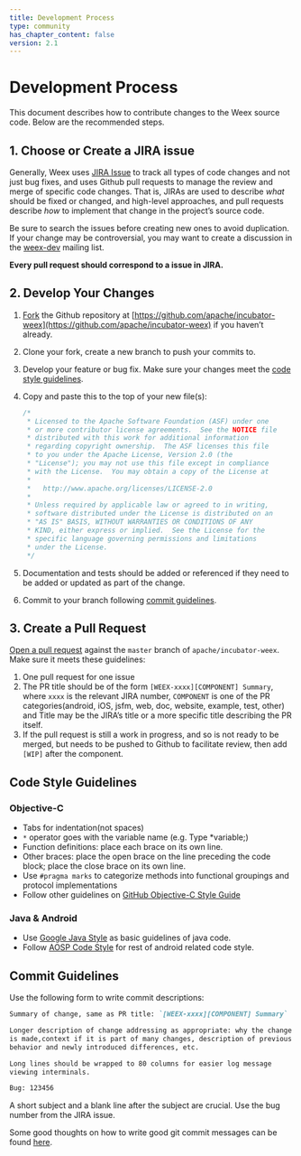 ```yaml
---
title: Development Process
type: community
has_chapter_content: false
version: 2.1
---
```


# Development Process

This document describes how to contribute changes to the Weex source code. Below are the recommended steps.

## 1. Choose or Create a JIRA issue

Generally, Weex uses [JIRA Issue](https://issues.apache.org/jira/projects/WEEX) to track all types of code changes and not just bug fixes, and uses Github pull requests to manage the review and merge of specific code changes. That is, JIRAs are used to describe *what* should be fixed or changed, and high-level approaches, and pull requests describe *how* to implement that change in the project’s source code.  

Be sure to search the issues before creating new ones to avoid duplication. If your change may be controversial, you may want to create a discussion in the [weex-dev](mailto:dev@weex.incubator.apache.org) mailing list.

**Every pull request should correspond to a issue in JIRA.**

## 2. Develop Your Changes

1. [Fork](https://help.github.com/articles/fork-a-repo/) the Github repository at [https://github.com/apache/incubator-weex](https://github.com/apache/incubator-weex) if you haven’t already. 

2. Clone your fork, create a new branch to push your commits to.

3. Develop your feature or bug fix. Make sure your changes meet the [code style guidelines](/development-process.html#code-style-guidelines).

4. Copy and paste this to the top of your new file(s):

   ```javascript
   /*
    * Licensed to the Apache Software Foundation (ASF) under one
    * or more contributor license agreements.  See the NOTICE file
    * distributed with this work for additional information
    * regarding copyright ownership.  The ASF licenses this file
    * to you under the Apache License, Version 2.0 (the
    * "License"); you may not use this file except in compliance
    * with the License.  You may obtain a copy of the License at
    *
    *   http://www.apache.org/licenses/LICENSE-2.0
    *
    * Unless required by applicable law or agreed to in writing,
    * software distributed under the License is distributed on an
    * "AS IS" BASIS, WITHOUT WARRANTIES OR CONDITIONS OF ANY
    * KIND, either express or implied.  See the License for the
    * specific language governing permissions and limitations
    * under the License.
    */
   ```

5. Documentation and tests should be added or referenced if they need to be added or updated as part of the change.

6. Commit to your branch following [commit guidelines](/development-process.html#commit-guidelines).

## 3. Create a Pull Request

[Open a pull request](https://help.github.com/articles/using-pull-requests/) against the `master` branch of `apache/incubator-weex`. Make sure it meets these guidelines:

1. One pull request for one issue
2. The PR title should be of the form `[WEEX-xxxx][COMPONENT] Summary`, where `xxxx` is the relevant JIRA number, `COMPONENT` is one of the PR categories(android, iOS, jsfm, web, doc, website, example, test, other) and Title may be the JIRA’s title or a more specific title describing the PR itself.
3. If the pull request is still a work in progress, and so is not ready to be merged, but needs to be pushed to Github to facilitate review, then add `[WIP]` after the component.

## Code Style Guidelines 

### Objective-C

- Tabs for indentation(not spaces)
- `*` operator goes with the variable name (e.g. Type *variable;)
- Function definitions: place each brace on its own line.
- Other braces: place the open brace on the line preceding the code block; place the close brace on its own line.
- Use `#pragma marks` to categorize methods into functional groupings and protocol implementations
- Follow other guidelines on [GitHub Objective-C Style Guide](https://github.com/github/objective-c-style-guide)

### Java & Android

- Use [Google Java Style](https://google.github.io/styleguide/javaguide.html) as basic guidelines of java code.
- Follow [AOSP Code Style](https://source.android.com/source/code-style.html) for rest of android related code style.

## Commit Guidelines 

Use the following form to write commit descriptions:

```markdown
Summary of change, same as PR title: `[WEEX-xxxx][COMPONENT] Summary`

Longer description of change addressing as appropriate: why the change
is made,context if it is part of many changes, description of previous 
behavior and newly introduced differences, etc.

Long lines should be wrapped to 80 columns for easier log message 
viewing interminals.

Bug: 123456
```

A short subject and a blank line after the subject are crucial. Use the bug number from the JIRA issue.

Some good thoughts on how to write good git commit messages can be found [here](https://chris.beams.io/posts/git-commit/).



